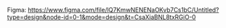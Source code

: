 Figma:
https://www.figma.com/file/lQ7KmwNENENaOKvb7Cs1bC/Untitled?type=design&node-id=0-1&mode=design&t=CsaXiaBNL8txRGiO-0